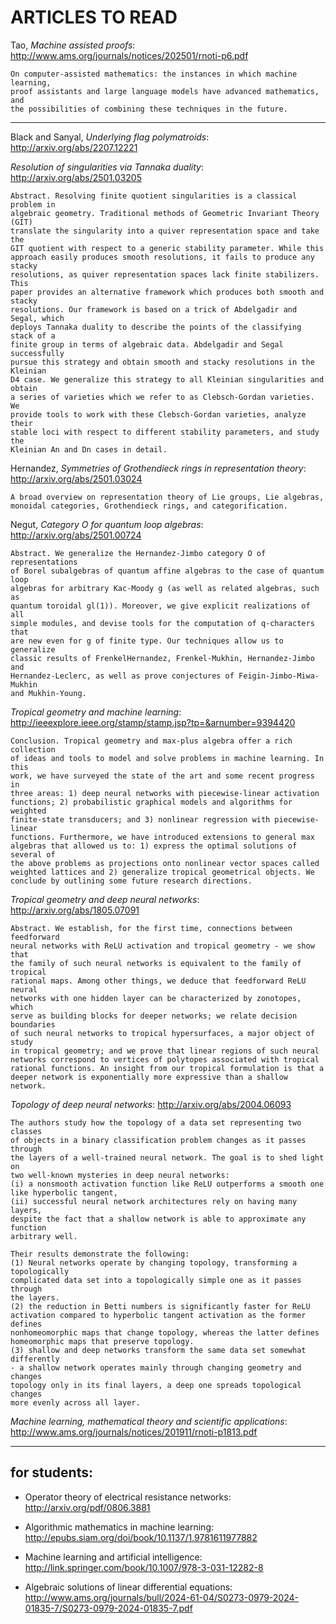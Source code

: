 #     ARTICLES TO READ


Tao, _Machine assisted proofs_: http://www.ams.org/journals/notices/202501/rnoti-p6.pdf

    On computer-assisted mathematics: the instances in which machine learning, 
    proof assistants and large language models have advanced mathematics, and 
    the possibilities of combining these techniques in the future.

---

Black and Sanyal, _Underlying flag polymatroids_: http://arxiv.org/abs/2207.12221

_Resolution of singularities via Tannaka duality_: http://arxiv.org/abs/2501.03205

    Abstract. Resolving finite quotient singularities is a classical problem in
    algebraic geometry. Traditional methods of Geometric Invariant Theory (GIT)
    translate the singularity into a quiver representation space and take the 
    GIT quotient with respect to a generic stability parameter. While this 
    approach easily produces smooth resolutions, it fails to produce any stacky
    resolutions, as quiver representation spaces lack finite stabilizers. This
    paper provides an alternative framework which produces both smooth and stacky
    resolutions. Our framework is based on a trick of Abdelgadir and Segal, which
    deploys Tannaka duality to describe the points of the classifying stack of a
    finite group in terms of algebraic data. Abdelgadir and Segal successfully 
    pursue this strategy and obtain smooth and stacky resolutions in the Kleinian
    D4 case. We generalize this strategy to all Kleinian singularities and obtain
    a series of varieties which we refer to as Clebsch-Gordan varieties. We 
    provide tools to work with these Clebsch-Gordan varieties, analyze their 
    stable loci with respect to different stability parameters, and study the 
    Kleinian An and Dn cases in detail. 

Hernandez, _Symmetries of Grothendieck rings in representation theory_: http://arxiv.org/abs/2501.03024

    A broad overview on representation theory of Lie groups, Lie algebras, 
    monoidal categories, Grothendieck rings, and categorification.

Negut, _Category O for quantum loop algebras_: http://arxiv.org/abs/2501.00724

    Abstract. We generalize the Hernandez-Jimbo category O of representations
    of Borel subalgebras of quantum affine algebras to the case of quantum loop 
    algebras for arbitrary Kac-Moody g (as well as related algebras, such as  
    quantum toroidal gl(1)). Moreover, we give explicit realizations of all  
    simple modules, and devise tools for the computation of q-characters that 
    are new even for g of finite type. Our techniques allow us to generalize  
    classic results of FrenkelHernandez, Frenkel-Mukhin, Hernandez-Jimbo and 
    Hernandez-Leclerc, as well as prove conjectures of Feigin-Jimbo-Miwa-Mukhin 
    and Mukhin-Young.

_Tropical geometry and machine learning_: http://ieeexplore.ieee.org/stamp/stamp.jsp?tp=&arnumber=9394420

    Conclusion. Tropical geometry and max-plus algebra offer a rich collection 
    of ideas and tools to model and solve problems in machine learning. In this
    work, we have surveyed the state of the art and some recent progress in 
    three areas: 1) deep neural networks with piecewise-linear activation 
    functions; 2) probabilistic graphical models and algorithms for weighted 
    finite-state transducers; and 3) nonlinear regression with piecewise-linear
    functions. Furthermore, we have introduced extensions to general max 
    algebras that allowed us to: 1) express the optimal solutions of several of
    the above problems as projections onto nonlinear vector spaces called 
    weighted lattices and 2) generalize tropical geometrical objects. We 
    conclude by outlining some future research directions.

_Tropical geometry and deep neural networks_: http://arxiv.org/abs/1805.07091

    Abstract. We establish, for the first time, connections between feedforward
    neural networks with ReLU activation and tropical geometry - we show that
    the family of such neural networks is equivalent to the family of tropical 
    rational maps. Among other things, we deduce that feedforward ReLU neural 
    networks with one hidden layer can be characterized by zonotopes, which 
    serve as building blocks for deeper networks; we relate decision boundaries 
    of such neural networks to tropical hypersurfaces, a major object of study 
    in tropical geometry; and we prove that linear regions of such neural 
    networks correspond to vertices of polytopes associated with tropical 
    rational functions. An insight from our tropical formulation is that a 
    deeper network is exponentially more expressive than a shallow network.

_Topology of deep neural networks_: http://arxiv.org/abs/2004.06093

    The authors study how the topology of a data set representing two classes
    of objects in a binary classification problem changes as it passes through 
    the layers of a well-trained neural network. The goal is to shed light on 
    two well-known mysteries in deep neural networks:
    (i) a nonsmooth activation function like ReLU outperforms a smooth one 
    like hyperbolic tangent, 
    (ii) successful neural network architectures rely on having many layers, 
    despite the fact that a shallow network is able to approximate any function
    arbitrary well.
    
    Their results demonstrate the following: 
    (1) Neural networks operate by changing topology, transforming a topologically 
    complicated data set into a topologically simple one as it passes through 
    the layers.
    (2) the reduction in Betti numbers is significantly faster for ReLU 
    activation compared to hyperbolic tangent activation as the former defines 
    nonhomeomorphic maps that change topology, whereas the latter defines 
    homeomorphic maps that preserve topology. 
    (3) shallow and deep networks transform the same data set somewhat differently
    - a shallow network operates mainly through changing geometry and changes
    topology only in its final layers, a deep one spreads topological changes 
    more evenly across all layer.

_Machine learning, mathematical theory and scientific applications_: http://www.ams.org/journals/notices/201911/rnoti-p1813.pdf

---

## for students:

 * Operator theory of electrical resistance networks: http://arxiv.org/pdf/0806.3881
 
 * Algorithmic mathematics in machine learning: http://epubs.siam.org/doi/book/10.1137/1.9781611977882
 
 * Machine learning and artificial intelligence: http://link.springer.com/book/10.1007/978-3-031-12282-8
 
 * Algebraic solutions of linear differential equations: http://www.ams.org/journals/bull/2024-61-04/S0273-0979-2024-01835-7/S0273-0979-2024-01835-7.pdf
